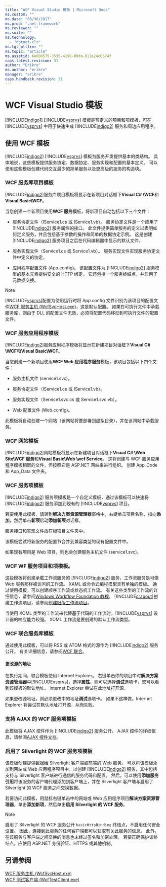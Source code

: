 ```yaml
---
title: "WCF Visual Studio 模板 | Microsoft Docs"
ms.custom: ""
ms.date: "03/30/2017"
ms.prod: ".net-framework"
ms.reviewer: ""
ms.suite: ""
ms.technology: 
  - "dotnet-clr"
ms.tgt_pltfrm: ""
ms.topic: "article"
ms.assetid: 6a608575-3535-4190-89da-911e24c8374f
caps.latest.revision: 31
author: "Erikre"
ms.author: "erikre"
manager: "erikre"
caps.handback.revision: 31
---
```

# WCF Visual Studio 模板
[!INCLUDE[indigo1](../../../includes/indigo1-md.md)] [!INCLUDE[vsprvs](../../../includes/vsprvs-md.md)] 模板是预定义的项目和项模板，可在 [!INCLUDE[vsprvs](../../../includes/vsprvs-md.md)] 中用于快速生成 [!INCLUDE[indigo2](../../../includes/indigo2-md.md)] 服务和周边应用程序。  
  
## <a name="using-the-wcf-templates"></a>使用 WCF 模板  
 [!INCLUDE[indigo2](../../../includes/indigo2-md.md)] [!INCLUDE[vsprvs](../../../includes/vsprvs-md.md)] 模板为服务开发提供基本的类结构。 具体地说，这些模板提供服务协定、数据协定、服务实现和配置的基本定义。 可以使用这些模板创建代码交互最少的简单服务以及更高级的服务的构造块。  
  
### <a name="wcf-service-library-project-template"></a>WCF 服务库项目模板  
 [!INCLUDE[indigo2](../../../includes/indigo2-md.md)]服务库项目模板将显示在新项目对话框下**Visual C# \WCF**和**Visual Basic\WCF**。  
  
 当您创建一个新项目使用**WCF 服务**模板，将新项目自动包括以下三个文件︰  
  
-   服务协定文件（IService1.cs 或 IService1.vb）。 服务协定文件是一个应用了 [!INCLUDE[indigo2](../../../includes/indigo2-md.md)] 服务属性的接口。 此文件提供简单服务的定义以表明如何定义服务，并且包括基于参数的操作和简单的数据协定示例。 这是创建 [!INCLUDE[indigo2](../../../includes/indigo2-md.md)] 服务项目之后在代码编辑器中显示的默认文件。  
  
-   服务实现文件（Service1.cs 或 Service1.vb）。 服务实现文件实现服务协定文件中定义的协定。  
  
-   应用程序配置文件 (App.config)。 该配置文件为 [!INCLUDE[indigo2](../../../includes/indigo2-md.md)] 服务模型的基本元素提供安全的 HTTP 绑定。 它还包括一个服务终结点，并启用了元数据交换。  
  
> [!NOTE]
>  [!INCLUDE[vsprvs](../../../includes/vsprvs-md.md)]配置为使用运行时将 App.config 文件识别为该项目的配置文件[WCF 服务主机 (WcfSvcHost.exe)](../../../docs/framework/wcf/wcf-service-host-wcfsvchost-exe.md)，这是默认配置。 如果在可执行文件中承载服务库，则由于 DLL 的配置文件无效，必须将配置代码移动到可执行文件的配置文件。  
  
### <a name="wcf-service-application-template"></a>WCF 服务应用程序模板  
 [!INCLUDE[indigo2](../../../includes/indigo2-md.md)]服务应用程序模板将显示在新建项目对话框下**Visual C# \WCF**和**Visual Basic\WCF**。  
  
 当您创建一个新项目使用**WCF Web 应用程序服务**模板，该项目包括以下四个文件︰  
  
-   服务主机文件 (service1.svc)。  
  
-   服务协定文件（IService1.cs 或 IService1.vb）。  
  
-   服务实现文件（Service1.svc.cs 或 Service1.svc.vb）。  
  
-   Web 配置文件 (Web.config)。  
  
 此模板将自动创建一个网站（该网站将要部署到虚拟目录），并在该网站中承载服务。  
  
### <a name="wcf-web-site-template"></a>WCF 网站模板  
 [!INCLUDE[indigo2](../../../includes/indigo2-md.md)]网站模板将显示在新建项目对话框下**Visual C# \Web Site\WCF 服务**和**Visual Basic\Web \wcf Service**。 这将创建与 WCF 服务应用程序模板相同的文件，但按照它是 ASP.NET 网站来进行组织。 创建 App_Code 和 App_Data 文件夹。  
  
### <a name="wcf-service-item-template"></a>WCF 服务项模板  
 [!INCLUDE[indigo2](../../../includes/indigo2-md.md)] 服务项模板是一个自定义模板，通过该模板可以快速将 [!INCLUDE[indigo2](../../../includes/indigo2-md.md)] 服务添加到现有的 [!INCLUDE[vsprvs](../../../includes/vsprvs-md.md)] 项目。  
  
 若要使用此模板，请转到**解决方案资源管理器**窗格中，右键单击项目名称，指向**添加**，然后单击**新项**启动**添加新项**对话框。  
  
 服务接口和实现文件放在根项目文件夹中。  
  
 该模板尝试将新服务的配置节合并到兼容类型的现有配置文件中。  
  
 如果现有项目是 Web 项目，则也会创建服务主机文件 (service1.svc)。  
  
### <a name="wcf-wf-service-project-and-item-template"></a>WCF WF 服务项目和项模板。  
 这些模板将创建承载工作流服务的 [!INCLUDE[indigo2](../../../includes/indigo2-md.md)] 服务，工作流服务是可像 Web 服务那样被访问的工作流。 XAML 或命令式编程模型具有单独的模板。 通过使用模板，可以创建顺序工作流或状态机工作流。 有关这些类型的工作流的详细信息，请参阅[Windows Workflow Foundation 教程](http://msdn.microsoft.com/zh-cn/e9705654-bd96-4b56-8d98-f1f118112d97)。 [!INCLUDE[crabout](../../../includes/crabout-md.md)]创建工作流项目，请参阅[创建旧版工作流项目](../Topic/Creating%20Legacy%20Workflow%20Projects.md)。  
  
 当使用 XOML 类型的工作流来代替基于代码的工作流时，[!INCLUDE[vsprvs](../../../includes/vsprvs-md.md)] 设计器的响应能力较强。 XOML 工作流是要创建的默认工作流类型。  
  
### <a name="wcf-syndication-service-library-template"></a>WCF 联合服务库模板  
 通过使用此模板，可以将 RSS 或 ATOM 格式的源作为 [!INCLUDE[indigo2](../../../includes/indigo2-md.md)] 服务公开。 有关详细信息，请参阅[WCF 联合](../../../docs/framework/wcf/feature-details/wcf-syndication.md)。  
  
#### <a name="changing-the-address-of-the-feed"></a>更改源的地址  
 在执行期间，联合模板使用 Internet Explorer。 右键单击你的项目中时**解决方案资源管理器**中[!INCLUDE[vsprvs](../../../includes/vsprvs-md.md)]，选择**属性**，则可以选择**调试**选项卡，您可以看到该模板的默认地址。 Internet Explorer 尝试在此地址打开源。  
  
 如果更改源地址，则必须更改中的地址**调试**选项卡。 如果不这样做，Internet Explorer 将尝试在默认地址打开源，从而失败。  
  
### <a name="ajax-enabled-wcf-service-item-template"></a>支持 AJAX 的 WCF 服务项模板  
 此模板将 AJAX 控件作为 [!INCLUDE[indigo2](../../../includes/indigo2-md.md)] 服务公开。 AJAX 控件的详细信息，请参阅[AJAX 控件文档](http://go.microsoft.com/fwlink/?LinkId=96717)。  
  
### <a name="silverlight-enabled-wcf-service-item-template"></a>启用了 Silverlight 的 WCF 服务项模板  
 该模板创建提供数据给 Silverlight 客户端或前端的 Web 服务。 可以将该模板添加到网站或 Web 应用程序项目中，以创建 [!INCLUDE[indigo2](../../../includes/indigo2-md.md)] 服务，其中包括支持与 Silverlight 客户端进行通信的服务代码和配置。 然后，可以使用**添加服务引用**将该服务的客户端代理添加到客户端上，并在 Silverlight 客户端与启用了 Silverlight 的 WCF 服务之间交换数据。  
  
 若要访问此模板，用鼠标右键单击中的网站或 Web 应用程序项目**解决方案资源管理器**，单击**添加新项**，然后单击**启用 Silverlight 的 WCF 服务**。  
  
> [!NOTE]
>  启用了 Silverlight 的 WCF 服务公开 `basicHttpBinding` 终结点，不启用任何安全设置。 因此，连接到此服务的任何客户端都可以获取有关此服务的信息。 此外，在该服务与客户端之间交换的消息也未经过签名和加密处理。 若要正确保护该终结点，应使用 ASP.NET 身份验证、HTTPS 或其他机制。  
  
## <a name="see-also"></a>另请参阅  
 [WCF 服务主机 (WcfSvcHost.exe)](../../../docs/framework/wcf/wcf-service-host-wcfsvchost-exe.md)   
 [WCF 测试客户端 (WcfTestClient.exe)](../../../docs/framework/wcf/wcf-test-client-wcftestclient-exe.md)